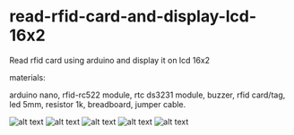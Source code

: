 # read-rfid-card-and-display-lcd-16x2
Read rfid card using arduino and display it on lcd 16x2

materials:

arduino nano, rfid-rc522 module, rtc ds3231 module, buzzer, rfid card/tag, led 5mm, resistor 1k, breadboard, jumper cable.

![alt text](http://url/to/img.png)
![alt text](http://url/to/img.png)
![alt text](http://url/to/img.png)
![alt text](http://url/to/img.png)
![alt text](http://url/to/img.png)

